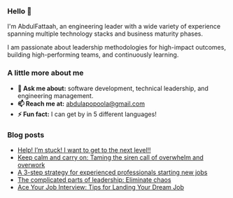 ### Hello 👋

I'm AbdulFattaah, an engineering leader with a wide variety of experience spanning multiple technology stacks and business maturity phases. 

I am passionate about leadership methodologies for high-impact outcomes, building high-performing teams, and continuously learning.

### A little more about me
- **💬 Ask me about:** software development, technical leadership, and engineering management.
- **📫 Reach me at:** abdulapopoola@gmail.com
- **⚡ Fun fact:** I can get by in 5 different languages!

### Blog posts
<!-- BLOG-POST-LIST:START -->
- [Help! I’m stuck! I want to get to the next level!!](https://abdulapopoola.com/2023/10/23/help-im-stuck-i-want-to-get-to-the-next-level/)
- [Keep calm and carry on: Taming the siren call of overwhelm and overwork](https://abdulapopoola.com/2023/08/28/keep-calm-and-carry-on-taming-the-siren-call-of-overwhelm-and-overwork/)
- [A 3-step strategy for experienced professionals starting new jobs](https://abdulapopoola.com/2023/07/26/a-3-step-strategy-for-experienced-professionals-starting-new-jobs/)
- [The complicated parts of leadership: Eliminate chaos](https://abdulapopoola.com/2023/06/20/the-complicated-parts-of-leadership-eliminate-chaos/)
- [Ace Your Job Interview: Tips for Landing Your Dream Job](https://abdulapopoola.com/2023/06/05/ace-your-job-interview-tips-for-landing-your-dream-job/)
<!-- BLOG-POST-LIST:END -->
